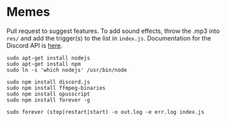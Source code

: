 # Memes

Pull request to suggest features. To add sound effects, throw the .mp3 into `res/` and add the trigger(s) to the list in `index.js`. Documentation for the Discord API is [here](https://discord.js.org/#/docs/main/stable/general/welcome).

~~~~
sudo apt-get install nodejs
sudo apt-get install npm
sudo ln -s 'which nodejs' /usr/bin/node

sudo npm install discord.js
sudo npm install ffmpeg-binaries
sudo npm install opusscript
sudo npm install forever -g

sudo forever (stop|restart|start) -o out.log -e err.log index.js
~~~~

